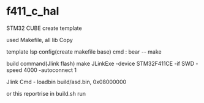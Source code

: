 # f411_c_hal


STM32 CUBE create template

used Makefile, all lib Copy

template lsp config(create makefile base) 
cmd : bear -- make 


build command(Jlink flash)
make
JLinkExe -device STM32F411CE -if SWD -speed 4000 -autoconnect 1 

Jlink Cmd -
loadbin build/asd.bin, 0x08000000


or this reportrise in build.sh run

